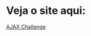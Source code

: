 <h1>Veja o site aqui:</h1>
<a href="https://paulodevzl.github.io/AJAX-Challenge/">AJAX Challenge</a>

#
